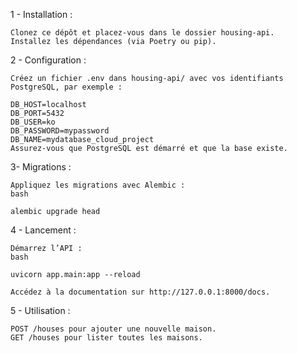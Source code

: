 1 - Installation :

	Clonez ce dépôt et placez-vous dans le dossier housing-api.
	Installez les dépendances (via Poetry ou pip).

2 - Configuration :

	Créez un fichier .env dans housing-api/ avec vos identifiants PostgreSQL, par exemple :

	DB_HOST=localhost
	DB_PORT=5432
	DB_USER=ko
	DB_PASSWORD=mypassword
	DB_NAME=mydatabase_cloud_project
	Assurez-vous que PostgreSQL est démarré et que la base existe.

3- Migrations :

	Appliquez les migrations avec Alembic :
	bash

	alembic upgrade head

4 - Lancement :

	Démarrez l’API :
	bash

	uvicorn app.main:app --reload

	Accédez à la documentation sur http://127.0.0.1:8000/docs.

5 - Utilisation :

	POST /houses pour ajouter une nouvelle maison.
	GET /houses pour lister toutes les maisons.











